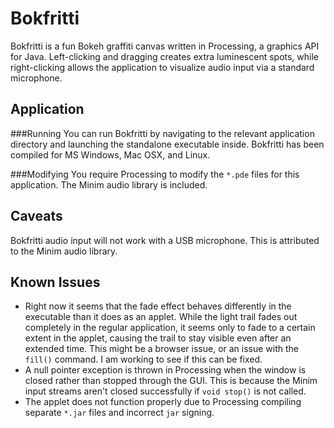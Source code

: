 Bokfritti
=========

Bokfritti is a fun Bokeh graffiti canvas written in Processing, a graphics API for Java. Left-clicking and dragging creates extra luminescent spots, while right-clicking allows the application to visualize audio input via a standard microphone.

Application
-----------
###Running
You can run Bokfritti by navigating to the relevant application directory and launching the standalone executable inside. Bokfritti has been compiled for MS Windows, Mac OSX, and Linux.

###Modifying
You require Processing to modify the `*.pde` files for this application. The Minim audio library is included.

Caveats
-------
Bokfritti audio input will not work with a USB microphone. This is attributed to the Minim audio library.

Known Issues
------------
* Right now it seems that the fade effect behaves differently in the executable than it does as an applet. While the light trail fades out completely in the regular application, it seems only to fade to a certain extent in the applet, causing the trail to stay visible even after an extended time. This might be a browser issue, or an issue with the `fill()` command. I am working to see if this can be fixed.
* A null pointer exception is thrown in Processing when the window is closed rather than stopped through the GUI. This is because the Minim input streams aren't closed successfully if `void stop()` is not called. 
* The applet does not function properly due to Processing compiling separate `*.jar` files and incorrect `jar` signing.